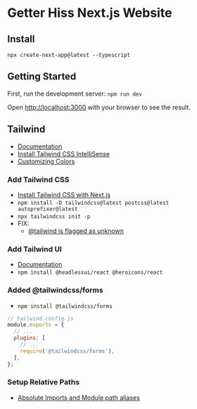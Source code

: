 # Getter Hiss Next.js Website

## Install

`npx create-next-app@latest --typescript`

## Getting Started

First, run the development server:
`npm run dev`

Open [http://localhost:3000](http://localhost:3000) with your browser to see the result.

## Tailwind

- [Documentation](https://tailwindcss.com/docs/)
- [Install Tailwind CSS IntelliSense](https://marketplace.visualstudio.com/items?itemName=bradlc.vscode-tailwindcss)
- [Customizing Colors](https://tailwindcss.com/docs/customizing-colors)

### Add Tailwind CSS

- [Install Tailwind CSS with Next.js](https://tailwindcss.com/docs/guides/nextjs)
- `npm install -D tailwindcss@latest postcss@latest autoprefixer@latest`
- `npx tailwindcss init -p`
- FIX:
  - [@tailwind is flagged as unknown](https://stackoverflow.com/a/61333686)

### Add Tailwind UI

- [Documentation](https://tailwindui.com/documentation)
- `npm install @headlessui/react @heroicons/react`

### Added @tailwindcss/forms

- `npm install @tailwindcss/forms`

```js
// tailwind.config.js
module.exports = {
  // ...
  plugins: [
    // ...
    require('@tailwindcss/forms'),
  ],
};
```

### Setup Relative Paths

- [Absolute Imports and Module path aliases](https://nextjs.org/docs/)
